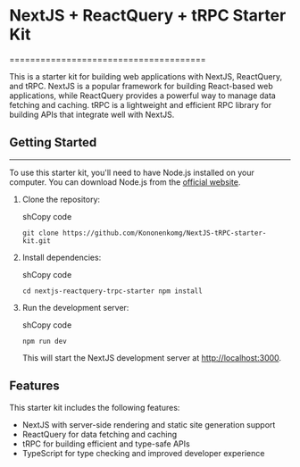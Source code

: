 # NextJS + ReactQuery + tRPC Starter Kit

======================================

This is a starter kit for building web applications with NextJS, ReactQuery, and tRPC. NextJS is a popular framework for building React-based web applications, while ReactQuery provides a powerful way to manage data fetching and caching. tRPC is a lightweight and efficient RPC library for building APIs that integrate well with NextJS.

## Getting Started

---

To use this starter kit, you'll need to have Node.js installed on your computer. You can download Node.js from the [official website](https://nodejs.org/en/).

1.  Clone the repository:

    shCopy code

    `git clone https://github.com/Kononenkomg/NextJS-tRPC-starter-kit.git`

2.  Install dependencies:

    shCopy code

    `cd nextjs-reactquery-trpc-starter npm install`

3.  Run the development server:

    shCopy code

    `npm run dev`

    This will start the NextJS development server at [http://localhost:3000](http://localhost:3000).

## Features

This starter kit includes the following features:

- NextJS with server-side rendering and static site generation support
- ReactQuery for data fetching and caching
- tRPC for building efficient and type-safe APIs
- TypeScript for type checking and improved developer experience
